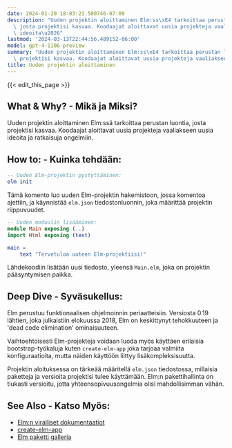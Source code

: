 ```yaml
---
date: 2024-01-20 18:03:21.500746-07:00
description: "Uuden projektin aloittaminen Elm:ss\xE4 tarkoittaa perustan luontia,\
  \ josta projektisi kasvaa. Koodaajat aloittavat uusia projekteja vaaliakseen uusia\
  \ ideoita\u2026"
lastmod: '2024-03-13T22:44:56.489152-06:00'
model: gpt-4-1106-preview
summary: "Uuden projektin aloittaminen Elm:ss\xE4 tarkoittaa perustan luontia, josta\
  \ projektisi kasvaa. Koodaajat aloittavat uusia projekteja vaaliakseen uusia ideoita\u2026"
title: Uuden projektin aloittaminen
---
```


{{< edit_this_page >}}

## What & Why? - Mikä ja Miksi?
Uuden projektin aloittaminen Elm:ssä tarkoittaa perustan luontia, josta projektisi kasvaa. Koodaajat aloittavat uusia projekteja vaaliakseen uusia ideoita ja ratkaisuja ongelmiin.

## How to: - Kuinka tehdään:
```Elm
-- Uuden Elm-projektin pystyttäminen:
elm init

```
Tämä komento luo uuden Elm-projektin hakemistoon, jossa komentoa ajettiin, ja käynnistää `elm.json` tiedostonluonnin, joka määrittää projektin riippuvuudet.

```Elm
-- Uuden moduulin lisääminen:
module Main exposing (..)
import Html exposing (text)

main =
    text "Tervetuloa uuteen Elm-projektiisi!"

```
Lähdekoodiin lisätään uusi tiedosto, yleensä `Main.elm`, joka on projektin pääsyntymisen paikka.

## Deep Dive - Syväsukellus:
Elm perustuu funktionaalisen ohjelmoinnin periaatteisiin. Versiosta 0.19 lähtien, joka julkaistiin elokuussa 2018, Elm on keskittynyt tehokkuuteen ja 'dead code elimination' ominaisuuteen. 

Vaihtoehtoisesti Elm-projekteja voidaan luoda myös käyttäen erilaisia bootstrap-työkaluja kuten `create-elm-app` joka tarjoaa valmiita konfiguraatioita, mutta näiden käyttöön liittyy lisäkompleksisuutta.

Projektin aloituksessa on tärkeää määritellä `elm.json` tiedostossa, millaisia paketteja ja versioita projektisi tulee käyttämään. Elm:n pakettihallinta on tiukasti versioitu, jotta yhteensopivuusongelmia olisi mahdollisimman vähän.

## See Also - Katso Myös:
- [Elm:n viralliset dokumentaatiot](https://guide.elm-lang.org/)
- [create-elm-app](https://github.com/halfzebra/create-elm-app)
- [Elm paketti galleria](https://package.elm-lang.org/)
